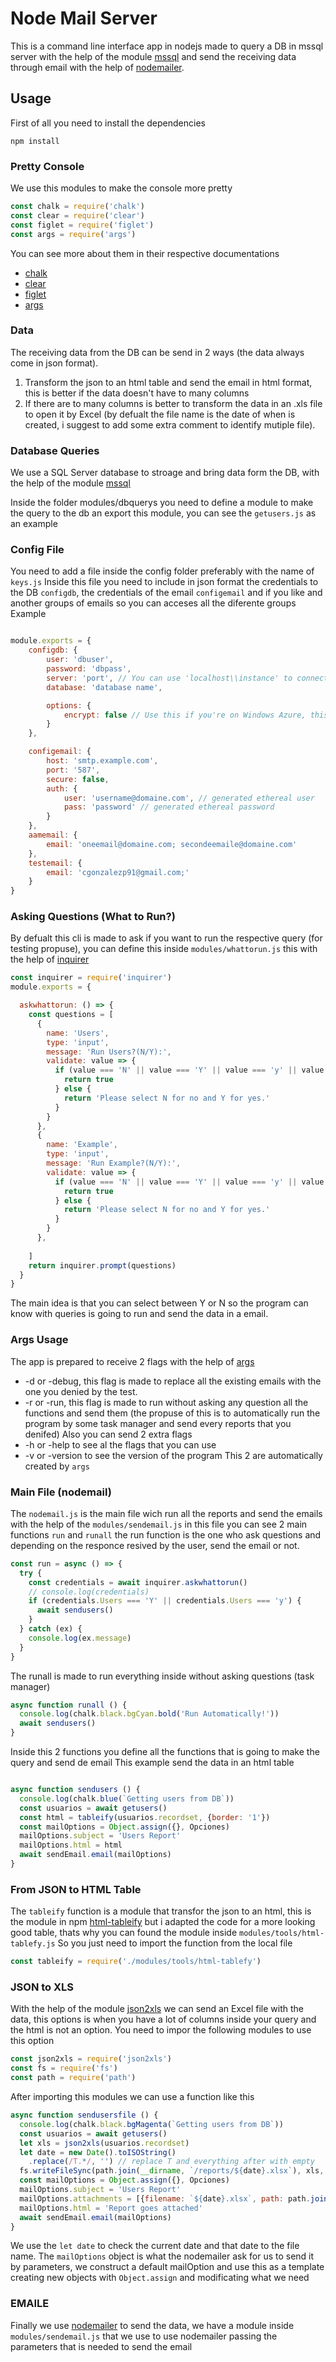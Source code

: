 # Node Mail Server

This is a command line interface app in nodejs made to query a DB in mssql server with the help of the module [mssql](https://www.npmjs.com/package/mssql) and send the receiving data through email with the help of [nodemailer](https://nodemailer.com/about/).

## Usage

First of all you need to install the dependencies

```
npm install
```
### Pretty Console
We use this modules to make the console more pretty
```js
const chalk = require('chalk')
const clear = require('clear')
const figlet = require('figlet')
const args = require('args')
```

You can see more about them in their respective documentations 
 * [chalk](https://www.npmjs.com/package/chalk)
 * [clear](https://www.npmjs.com/package/clear)
 * [figlet](https://www.npmjs.com/package/figlet)
 * [args](https://www.npmjs.com/package/args)

### Data
The receiving data from the DB can be send in 2 ways (the data always come in json format).


 1. Transform the json to an html table and send the email in html format, this is better if the data doesn't have to many columns
 2. If there are to many columns is better to transform the data in an .xls file to open it by Excel (by defualt the file name is the date of when is created, i suggest to add some extra comment to identify mutiple file).

### Database Queries
We use a SQL Server database to stroage and bring data form the DB, with the help of the module [mssql](https://www.npmjs.com/package/mssql)

Inside the folder modules/dbquerys you need to define a module to make the query to the db an export this module, you can see the `getusers.js` as an example


### Config File
You need to add a file inside the config folder preferably with the name of `keys.js`
Inside this file you need to include in json format the credentials to the DB `configdb`, the credentials of the email `configemail` and if you like and another groups of emails so you can acceses all the diferente groups
Example

```js

module.exports = {
    configdb: {
        user: 'dbuser',
        password: 'dbpass',
        server: 'port', // You can use 'localhost\\instance' to connect to named instance
        database: 'database name',

        options: {
            encrypt: false // Use this if you're on Windows Azure, this is required in new versions
        }
    },

    configemail: {   
        host: 'smtp.example.com',
        port: '587',
        secure: false,
        auth: {
            user: 'username@domaine.com', // generated ethereal user
            pass: 'password' // generated ethereal password
        }
    },
    aamemail: {   
        email: 'oneemail@domaine.com; secondeemaile@domaine.com'        
    },
    testemail: {   
        email: 'cgonzalezp91@gmail.com;'        
    }
}

```
### Asking Questions (What to Run?)
By defualt this cli is made to ask if you want to run the respective query (for testing propuse), you can define this inside `modules/whattorun.js` this with the help of [inquirer](https://www.npmjs.com/package/inquirer)

```js
const inquirer = require('inquirer')
module.exports = {

  askwhattorun: () => {
    const questions = [
      {
        name: 'Users',
        type: 'input',
        message: 'Run Users?(N/Y):',
        validate: value => {
          if (value === 'N' || value === 'Y' || value === 'y' || value === 'n') {
            return true
          } else {
            return 'Please select N for no and Y for yes.'
          }
        }
      },
      {
        name: 'Example',
        type: 'input',
        message: 'Run Example?(N/Y):',
        validate: value => {
          if (value === 'N' || value === 'Y' || value === 'y' || value === 'n') {
            return true
          } else {
            return 'Please select N for no and Y for yes.'
          }
        }
      },
      
    ]
    return inquirer.prompt(questions)
  }
}

```

The main idea is that you can select between Y or N so the program can know with queries is going to run and send the data in a email.

### Args Usage
The app is prepared to receive 2 flags with the help of [args](https://www.npmjs.com/package/args)
 * -d or -debug, this flag is made to replace all the existing emails with the one you denied by the test.
 * -r or -run, this flag is made to run without asking any question all the functions and send them (the propuse of this is to automatically run the program by some task manager and send every reports that you denifed)
Also you can send 2 extra flags
 * -h or -help to see al the flags that you can use
 * -v or -version to see the version of the program
This 2 are automatically created by `args`

### Main File (nodemail)

The `nodemail.js` is the main file wich run all the reports and send the emails with the help of the `modules/sendemail.js`
in this file you can see 2 main functions `run` and `runall` the run function is the one who ask questions and depending on the responce resived by the user, send the email or not.

```js
const run = async () => {
  try {
    const credentials = await inquirer.askwhattorun()
    // console.log(credentials)
    if (credentials.Users === 'Y' || credentials.Users === 'y') {
      await sendusers()
    }
  } catch (ex) {
    console.log(ex.message)
  }
}

```
The runall is made to run everything inside without asking questions (task manager)

```js
async function runall () {
  console.log(chalk.black.bgCyan.bold('Run Automatically!'))
  await sendusers()
}
```

Inside this 2 functions you define all the functions that is going to make the query and send de email 
This example send the data in an html table 

```js

async function sendusers () {
  console.log(chalk.blue(`Getting users from DB`))
  const usuarios = await getusers()
  const html = tableify(usuarios.recordset, {border: '1'})
  const mailOptions = Object.assign({}, Opciones)
  mailOptions.subject = 'Users Report'
  mailOptions.html = html
  await sendEmail.email(mailOptions)
}
```

### From JSON to HTML Table

The `tableify` function is a module that transfor the json to an html, this is the module in npm [html-tableify](https://github.com/ly-tools/html-tableify) but i adapted the code for a more looking good table, thats why you can found the module inside `modules/tools/html-tablefy.js`
So you just need to import the function from the local file

```js
const tableify = require('./modules/tools/html-tablefy')
```

### JSON to XLS
With the help of the module [json2xls](https://www.npmjs.com/package/json2xls) we can send an Excel file with the data, this options is when you have a lot of columns inside your query and the html is not an option.
You need to impor the following modules to use this option

```js
const json2xls = require('json2xls')
const fs = require('fs')
const path = require('path')
```
After importing this modules we can use a function like this
```js
async function sendusersfile () {
  console.log(chalk.black.bgMagenta(`Getting users from DB`))
  const usuarios = await getusers()
  let xls = json2xls(usuarios.recordset)
  let date = new Date().toISOString()
    .replace(/T.*/, '') // replace T and everything after with empty
  fs.writeFileSync(path.join(__dirname, `/reports/${date}.xlsx`), xls, 'binary')
  const mailOptions = Object.assign({}, Opciones)
  mailOptions.subject = 'Users Report'
  mailOptions.attachments = [{filename: `${date}.xlsx`, path: path.join(__dirname, `/reports/${date}.xlsx`)}]
  mailOptions.html = 'Report goes attached'
  await sendEmail.email(mailOptions)
}
```
We use the `let date` to check the current date and that date to the file name.
The `mailOptions` object is what the nodemailer ask for us to send it by parameters, we construct a default mailOption and use this as a template creating new objects with `Object.assign` and modificating what we need

### EMAILE
Finally we use [nodemailer](https://nodemailer.com/about/) to send the data, we have a module inside `modules/sendemail.js` that we use to use nodemailer passing the parameters that is needed to send the email